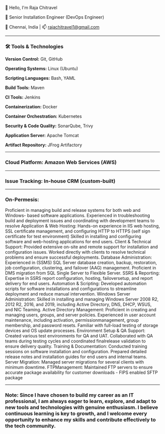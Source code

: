 🙏 Hello, I'm Raja Chitravel

🚀 Senior Installation Engineer (DevOps Engineer)
 
📍 Chennai, India | 📫 rajachitravel1@gmail.com  

---

###  🛠️ Tools & Technologies

**Version Control:** Git, GitHub

**Operating Systems:** Linux (Ubuntu)

**Scripting Languages:** Bash, YAML

**Build Tools:** Maven

**CI Tools:** Jenkins

**Containerization:** Docker

**Container Orchestration:** Kubernetes

**Security & Code Quality:** SonarQube, Trivy

**Application Server:** Apache Tomcat

**Artifact Repository:** JFrog Artifactory

---

### **Cloud Platform:** Amazon Web Services (AWS)

---

### **Issue Tracking:** In-house CRM (custom-built)

---

### **On-Permesis:**

Proficient in managing build and release systems for both web and Windows- based software 
applications. Experienced in troubleshooting build and deployment issues and coordinating with development teams to resolve 
Application & Web Hosting: Hands-on experience in IIS web hosting, SSL certificate management, and configuring HTTP to HTTPS (self sign certificate for test environment)
Skilled in installing and configuring software and web-hosting applications for end users.
Client & Technical Support: Provided extensive on-site and remote support for installation and configuration issues. Worked directly with clients to resolve technical problems and ensure successful deployments.
Database Administration: Experienced in (SSMS) SQL Server database creation, backup, restoration, job configuration, clustering, and failover (AAG)
management. Proficient in DMS migration from SQL Single Server to Flexible Server.
SSRS & Reporting: Expertise in SSRS report configuration, hosting, failoversetup, and report delivery for end users.
Automation & Scripting: Developed automation scripts for software installations and configurations to streamline deployment and
reduce manual intervention.
Windows Server Administration: Skilled in installing and managing Windows Server 2008 R2, 2012 R2, 2016, and 2019, including 
Active Directory, DNS, DHCP, WSUS, and NIC Teaming.
Active Directory Management: Proficient in creating and managing users, groups, and server policies. Experienced in user account
maintenance, including activation, permissionmanagement, group membership, and password resets.
Familiar with full-load testing of storage devices and OS update processes.
Environment Setup & QA Support: Created various test environments for QA and UAT. Collaborated with QA teams during testing
cycles and coordinated finalrelease validation to ensure delivery quality.
Training & Documentation: Conducted training sessions on software installation and configuration. Prepared detailed release notes
and installation guides for end users and internal teams.
Server Migration: Managed server migrations for several clients with minimum downtime.
FTPManagement: Maintained FTP servers to ensure accurate package availability for customer downloads - FIPS enabled SFTP package

---

### **Note:** Since I have chosen to build my career as an IT professional, I am always eager to learn, explore, and adapt to new tools and technologies with genuine enthusiasm. I believe continuous learning is key to growth, and I welcome every opportunity to enhance my skills and contribute effectively to the tech community.
